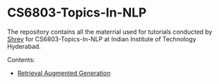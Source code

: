 # CS6803-Topics-In-NLP

The repository contains all the materrial used for tutorials conducted by [Shrey](https://shreysatapara.github.io) for CS6803-Topics-In-NLP at Indian Institute of Technology Hyderabad.

Contents:
- [Retrieval Augmented Generation](/RAG_ChatPDF)
